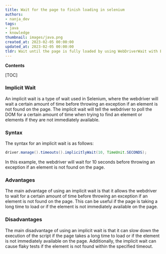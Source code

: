 ```yaml
---
title: Wait for the page to finish loading in selenium
authors:
- nanja_dev
tags:
- java
- knowledge
thumbnail: images/java.png
created_at: 2023-02-05 00:00:00
updated_at: 2023-02-05 00:00:00
tldr: Wait until the page is fully loaded by using WebDriverWait with ExpectedConditions.
---
```


**Contents**

[TOC]

### Implicit Wait

An implicit wait is a type of wait used in Selenium, where the webdriver will wait a certain amount of time before throwing an exception if an element is not found on the page. The implicit wait will tell the webdriver to poll the DOM for a certain amount of time when trying to find an element or elements if they are not immediately available.

### Syntax

The syntax for an implicit wait is as follows:

```java
driver.manage().timeouts().implicitlyWait(10, TimeUnit.SECONDS);
```

In this example, the webdriver will wait for 10 seconds before throwing an exception if an element is not found on the page.

### Advantages

The main advantage of using an implicit wait is that it allows the webdriver to wait for a certain amount of time before throwing an exception if an element is not found on the page. This can be useful if the page is taking a long time to load or if the element is not immediately available on the page.

### Disadvantages

The main disadvantage of using an implicit wait is that it can slow down the execution of the script if the page takes a long time to load or if the element is not immediately available on the page. Additionally, the implicit wait can cause flaky tests if the element is not found within the specified timeout.
